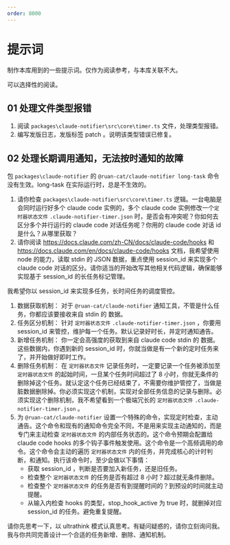 ```yaml
---
order: 8000
---
```


# 提示词

制作本库用到的一些提示词。仅作为阅读参考，与本库关联不大。

可以选择性的阅读。

## 01 处理文件类型报错

1. 阅读 `packages\claude-notifier\src\core\timer.ts` 文件，处理类型报错。
2. 编写发版日志，发版标签 patch 。说明该类型错误已修复。

## 02 处理长期调用通知，无法按时通知的故障

包 `packages\claude-notifier` 的 `@ruan-cat/claude-notifier long-task` 命令没有生效。long-task 在实际运行时，总是不生效的。

1. 请你检查 `packages\claude-notifier\src\core\timer.ts` 逻辑。一台电脑是会同时运行好多个 claude code 实例的，多个 claude code 实例修改一个`定时器状态文件` `.claude-notifier-timer.json` 时，是否会有冲突呢？你如何去区分多个并行运行的 claude code 对话任务呢？你用的 claude code 对话 id 是什么？从哪里获取？
2. 请你阅读 https://docs.claude.com/zh-CN/docs/claude-code/hooks 和 https://docs.claude.com/en/docs/claude-code/hooks 文档，我希望使用 node 的能力，读取 stdin 的 JSON 数据，重点使用 session_id 来实现多个 claude code 对话的区分。请你适当的开始改写其他相关代码逻辑，确保能够实现基于 session_id 的长任务标记管理。

我希望你以 session_id 来实现多任务，长时间任务的调度管控。

1. 数据获取机制： 对于 `@ruan-cat/claude-notifier` 通知工具，不管是什么任务，你都应该要接收来自 stdin 的 数据。
2. 任务区分机制： 针对 `定时器状态文件` `.claude-notifier-timer.json` ，你要用 session_id 来管控，维护每一个任务。默认记录好时长，并定时通知通告。
3. 新增任务机制： 你一定会高强度的获取到来自 claude code stdin 的 数据。这些数据内，你遇到新的 session_id 时，你就当做是有一个新的定时任务来了，并开始做好即时工作。
4. 删除任务机制： 在 `定时器状态文件` 记录任务时，一定要记录一个任务被添加至 `定时器状态文件` 的起始时间，一旦某个任务时间超过了 8 小时，你就无条件的删除掉这个任务。就认定这个任务已经结束了，不需要你维护管控了，当做是脏数据删除掉。你必须实现这个机制，实现对全部任务信息的记录与删除。必须实现这个删除机制，我不希望看到一个极端冗长的 `定时器状态文件` `.claude-notifier-timer.json` 。
5. 为 `@ruan-cat/claude-notifier` 设置一个特殊的命令，实现定时检查，主动通告。这个命令和现有的通知命令完全不同，不是用来实现主动通知的，而是专门来主动检查 `定时器状态文件` 的内部任务状态的。这个命令预期会配置给 claude code hooks 的多个钩子事件触发使用。这个命令是一个高频调用的命令。这个命令会主动的遍历 `定时器状态文件` 内的任务，并完成核心的计时判断，和通知。执行该命令时，至少会做以下事情：
   - 获取 session_id ，判断是否要加入新任务，还是旧任务。
   - 检查整个 `定时器状态文件` 的任务是否有超过 8 小时？超过就无条件删除。
   - 检查整个 `定时器状态文件` 的任务是否有到提醒时间的？到预设的时间就主动提醒。
   - 从输入内检查 hooks 的类型，stop_hook_active 为 true 时，就删掉对应 session_id 的任务。避免重复提醒。

请你先思考一下，以 ultrathink 模式认真思考。有疑问疑惑的，请你立刻询问我。我与你共同完善设计一个合适的任务新增、删除、通知机制。
